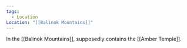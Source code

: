 ```yaml
---
tags:
  - Location
Location: "[[Balinok Mountains]]"
---
```

In the [[Balinok Mountains]], supposedly contains the [[Amber Temple]].
